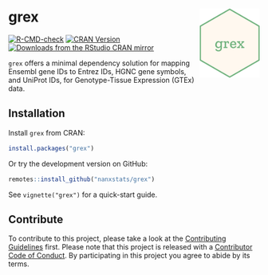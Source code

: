 # grex <img src="man/figures/logo.png" align="right" width="120" />

<!-- badges: start -->
[![R-CMD-check](https://github.com/nanxstats/grex/actions/workflows/R-CMD-check.yaml/badge.svg)](https://github.com/nanxstats/grex/actions/workflows/R-CMD-check.yaml)
[![CRAN Version](https://www.r-pkg.org/badges/version/grex)](https://cran.r-project.org/package=grex)
[![Downloads from the RStudio CRAN mirror](https://cranlogs.r-pkg.org/badges/grex)](https://cranlogs.r-pkg.org/badges/grex)
<!-- badges: end -->

`grex` offers a minimal dependency solution for mapping Ensembl gene IDs to Entrez IDs, HGNC gene symbols, and UniProt IDs, for Genotype-Tissue Expression (GTEx) data.

## Installation

Install `grex` from CRAN:

```r
install.packages("grex")
```

Or try the development version on GitHub:

```r
remotes::install_github("nanxstats/grex")
```

See `vignette("grex")` for a quick-start guide.

## Contribute

To contribute to this project, please take a look at the [Contributing Guidelines](CONTRIBUTING.md) first. Please note that this project is released with a [Contributor Code of Conduct](CONDUCT.md). By participating in this project you agree to abide by its terms.
